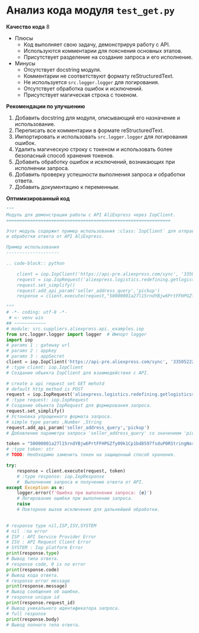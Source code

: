 # Анализ кода модуля `test_get.py`

**Качество кода**
8
-  Плюсы
    - Код выполняет свою задачу, демонстрируя работу с API.
    - Используются комментарии для пояснения основных этапов.
    - Присутствует разделение на создание запроса и его исполнение.
-  Минусы
    - Отсутствует docstring модуля.
    - Комментарии не соответствуют формату reStructuredText.
    - Не используется `src.logger.logger` для логирования.
    - Отсутствует обработка ошибок и исключений.
    - Присутствует магическая строка с токеном.

**Рекомендации по улучшению**

1.  Добавить docstring для модуля, описывающий его назначение и использование.
2.  Переписать все комментарии в формате reStructuredText.
3.  Импортировать и использовать `src.logger.logger` для логирования ошибок.
4.  Удалить магическую строку с токеном и использовать более безопасный способ хранения токенов.
5.  Добавить обработку ошибок и исключений, возникающих при исполнении запроса.
6.  Добавить проверку успешности выполнения запроса и обработки ответа.
7.  Добавить документацию к переменным.

**Оптимизированный код**

```python
"""
Модуль для демонстрации работы с API AliExpress через IopClient.
==============================================================

Этот модуль содержит пример использования :class:`IopClient` для отправки запроса
и обработки ответа от API AliExpress.

Пример использования
--------------------

.. code-block:: python

    client = iop.IopClient('https://api-pre.aliexpress.com/sync', '33505222', 'e1fed6b34feb26aabc391d187732af93')
    request = iop.IopRequest('aliexpress.logistics.redefining.getlogisticsselleraddresses', 'POST')
    request.set_simplify()
    request.add_api_param('seller_address_query','pickup')
    response = client.execute(request,"50000001a27l15rndYBjw6PrtFFHPGZfy09k1Cp1bd8597fsduP0RStringNormalizery0jhF6FL")

"""
# -*- coding: utf-8 -*-
 # <- venv win
## ~~~~~~~~~~~~
# module: src.suppliers.aliexpress.api._examples.iop
from src.logger.logger import logger  # Импорт logger
import iop
# params 1 : gateway url
# params 2 : appkey
# params 3 : appSecret
client = iop.IopClient('https://api-pre.aliexpress.com/sync', '33505222', 'e1fed6b34feb26aabc391d187732af93')
# :type client: iop.IopClient
# Создание объекта IopClient для взаимодействия с API.

# create a api request set GET mehotd
# default http method is POST
request = iop.IopRequest('aliexpress.logistics.redefining.getlogisticsselleraddresses', 'POST')
# :type request: iop.IopRequest
# Создание объекта IopRequest для формирования запроса.
request.set_simplify()
# Установка упрощенного формата запроса.
# simple type params ,Number ,String
request.add_api_param('seller_address_query','pickup')
# Добавление параметра запроса 'seller_address_query' со значением 'pickup'.

token = "50000001a27l15rndYBjw6PrtFFHPGZfy09k1Cp1bd8597fsduP0RStringNormalizery0jhF6FL"
# :type token: str
# TODO: Необходимо заменить токен на защищенный способ хранения.

try:
    response = client.execute(request, token)
    # :type response: iop.IopResponse
    #  Выполнение запроса и получение ответа от API.
except Exception as e:
    logger.error(f'Ошибка при выполнении запроса: {e}')
    # Логирование ошибки при выполнении запроса.
    raise
    # Повторное вызов исключения для дальнейшей обработки.
    

# response type nil,ISP,ISV,SYSTEM
# nil ：no error
# ISP : API Service Provider Error
# ISV : API Request Client Error
# SYSTEM : Iop platform Error
print(response.type)
# Вывод типа ответа.
# response code, 0 is no error
print(response.code)
# Вывод кода ответа.
# response error message
print(response.message)
# Вывод сообщения об ошибке.
# response unique id
print(response.request_id)
# Вывод уникального идентификатора запроса.
# full response
print(response.body)
# Вывод полного тела ответа.
```